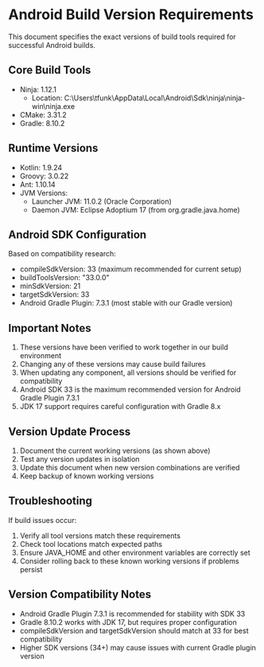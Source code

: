 # Android Build Version Requirements

This document specifies the exact versions of build tools required for successful Android builds.

## Core Build Tools

- Ninja: 1.12.1
  - Location: C:\Users\tfunk\AppData\Local\Android\Sdk\ninja\ninja-win\ninja.exe
- CMake: 3.31.2
- Gradle: 8.10.2

## Runtime Versions

- Kotlin: 1.9.24
- Groovy: 3.0.22
- Ant: 1.10.14
- JVM Versions:
  - Launcher JVM: 11.0.2 (Oracle Corporation)
  - Daemon JVM: Eclipse Adoptium 17 (from org.gradle.java.home)

## Android SDK Configuration

Based on compatibility research:
- compileSdkVersion: 33 (maximum recommended for current setup)
- buildToolsVersion: "33.0.0"
- minSdkVersion: 21
- targetSdkVersion: 33
- Android Gradle Plugin: 7.3.1 (most stable with our Gradle version)

## Important Notes

1. These versions have been verified to work together in our build environment
2. Changing any of these versions may cause build failures
3. When updating any component, all versions should be verified for compatibility
4. Android SDK 33 is the maximum recommended version for Android Gradle Plugin 7.3.1
5. JDK 17 support requires careful configuration with Gradle 8.x

## Version Update Process

1. Document the current working versions (as shown above)
2. Test any version updates in isolation
3. Update this document when new version combinations are verified
4. Keep backup of known working versions

## Troubleshooting

If build issues occur:
1. Verify all tool versions match these requirements
2. Check tool locations match expected paths
3. Ensure JAVA_HOME and other environment variables are correctly set
4. Consider rolling back to these known working versions if problems persist

## Version Compatibility Notes

- Android Gradle Plugin 7.3.1 is recommended for stability with SDK 33
- Gradle 8.10.2 works with JDK 17, but requires proper configuration
- compileSdkVersion and targetSdkVersion should match at 33 for best compatibility
- Higher SDK versions (34+) may cause issues with current Gradle plugin version
